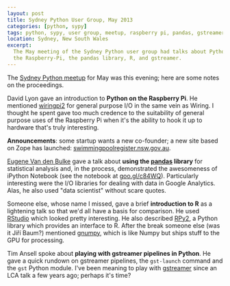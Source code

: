 ```yaml
---
layout: post
title: Sydney Python User Group, May 2013
categories: [python, sypy]
tags: python, sypy, user group, meetup, raspberry pi, pandas, gstreamer
location: Sydney, New South Wales
excerpt: 
  The May meeting of the Sydney Python user group had talks about Python on
  the Raspberry-Pi, the pandas library, R, and gstreamer.
---
```


The [Sydney Python meetup](http://www.meetup.com/sydneypython/) for May was
this evening; here are some notes on the proceedings.

David Lyon gave an introduction to **Python on the Raspberry Pi**. He
mentioned [wiringpi2](https://pypi.python.org/pypi/wiringpi2) for general
purpose I/O in the same vein as Wiring. I thought he spent gave too much
credence to the suitability of general purpose uses of the Raspberry Pi when
it's the ability to hook it up to hardware that's truly interesting.

**Announcements**: some startup wants a new co-founder; a new site based on
Zope has launched: [swimmingpoolregister.nsw.gov.au][spr].

[spr]: http://www.swimmingpoolregister.nsw.gov.au

[Eugene Van den Bulke](http://www.3kwa.com) gave a talk about **using the
[pandas](https://pypi.python.org/pypi/pandas) library** for statistical
analysis and, in the process, demonstrated the awesomeness of iPython Notebook
(see the notebook at [goo.gl/c84WQ](http://goo.gl/c84WQ)). Particularly
interesting were the I/O libraries for dealing with data in Google Analytics.
Alas, he also used "data scientist" without scare quotes.

Someone else, whose name I missed, gave a brief **introduction to R** as a
lightening talk so that we'd all have a basis for comparison. He used
[RStudio](http://www.rstudio.com) which looked pretty interesting. He also
described [RPy2](https://pypi.python.org/pypi/rpy2), a Python library which
provides an interface to R. After the break someone else (was it Jiří Baum?)
mentioned [gnumpy](https://pypi.python.org/pypi/gnumpy), which is like Numpy
but ships stuff to the GPU for processing.

Tim Ansell spoke about **playing with gstreamer pipelines in Python**. He gave
a quick rundown on gstreamer pipelines, the `gst-launch` command and the `gst`
Python module. I've been meaning to play with [gstreamer][] since an LCA talk
a few years ago; perhaps it's time?

[gstreamer]: http://gstreamer.freedesktop.org
